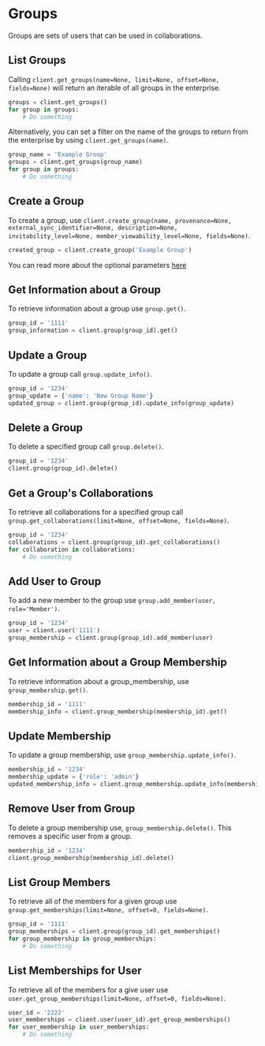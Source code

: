Groups
======

Groups are sets of users that can be used in collaborations.


List Groups
-----------

Calling `client.get_groups(name=None, limit=None, offset=None, fields=None)` will return an iterable of all groups in the enterprise.

```python
groups = client.get_groups()
for group in groups:
    # Do something
```

Alternatively, you can set a filter on the name of the groups to return from the enterprise by using `client.get_groups(name)`.

```python
group_name = 'Example Group'
groups = client.get_groups(group_name)
for group in groups:
    # Do something
```

Create a Group
--------------

To create a group, use `client.create_group(name, provenance=None, external_sync_identifier=None, description=None, invitability_level=None, member_viewability_level=None, fields=None)`.

```python
created_group = client.create_group('Example Group')
```

You can read more about the optional parameters [here](https://developer.box.com/v2.0/reference#create-a-group)

Get Information about a Group
-----------------------------

To retrieve information about a group use `group.get()`.

```python
group_id = '1111'
group_information = client.group(group_id).get()
```

Update a Group
--------------

To update a group call `group.update_info()`.

```python
group_id = '1234'
group_update = {'name': 'New Group Name'}
updated_group = client.group(group_id).update_info(group_update)
```

Delete a Group
--------------

To delete a specified group call `group.delete()`.

```python
group_id = '1234'
client.group(group_id).delete()
```

Get a Group's Collaborations
----------------------------

To retrieve all collaborations for a specified group call `group.get_collaborations(limit=None, offset=None, fields=None)`.

```python
group_id = '1234'
collaborations = client.group(group_id).get_collaborations()
for collaboration in collaborations:
    # Do something
```

Add User to Group
-----------------

To add a new member to the group use `group.add_member(user, role='Member')`.

```python
group_id = '1234'
user = client.user('1111')
group_membership = client.group(group_id).add_member(user)
```

Get Information about a Group Membership
----------------------------------------

To retrieve information about a group_membership, use `group_membership.get()`.

```python
membership_id = '1111'
membership_info = client.group_membership(membership_id).get()
```

Update Membership
-----------------

To update a group membership, use `group_membership.update_info()`.

```python
membership_id = '1234'
membership_update = {'role': 'admin'}
updated_membership_info = client.group_membership.update_info(membership_update)
```

Remove User from Group
----------------------

To delete a group membership use, `group_membership.delete()`. This removes a specific user from a group.

```python
membership_id = '1234'
client.group_membership(membership_id).delete() 
```

List Group Members
------------------

To retrieve all of the members for a given group use `group.get_memberships(limit=None, offset=0, fields=None)`.

```python
group_id = '1111'
group_memberships = client.group(group_id).get_memberships()
for group_membership in group_memberships:
    # Do something
```

List Memberships for User
-------------------------

To retrieve all of the members for a give user use `user.get_group_memberships(limit=None, offset=0, fields=None)`.

```python
user_id = '2222'
user_memberships = client.user(user_id).get_group_memberships()
for user_membership in user_memberships:
    # Do something
```
